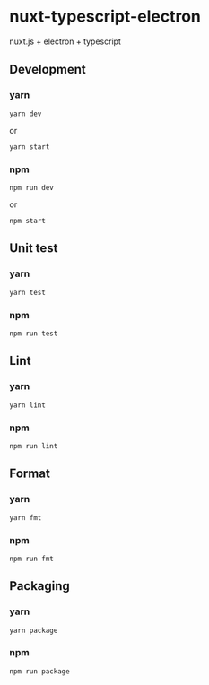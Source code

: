 # nuxt-typescript-electron
nuxt.js + electron + typescript
## Development
### yarn
```
yarn dev
```
or
```
yarn start
```
### npm
```
npm run dev
```
or
```
npm start
```

## Unit test
### yarn
```
yarn test
```
### npm
```
npm run test
```

## Lint
### yarn
```
yarn lint
```
### npm
```
npm run lint
```

## Format
### yarn
```
yarn fmt
```
### npm
```
npm run fmt
```

## Packaging
### yarn
```
yarn package
```
### npm
```
npm run package
```
